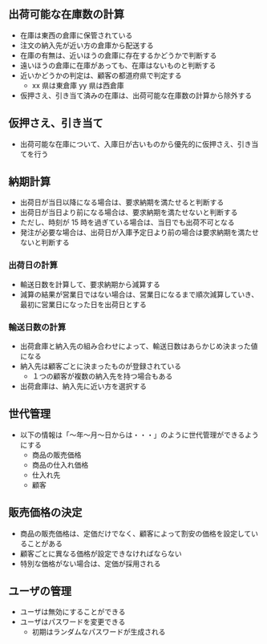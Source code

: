 ## 出荷可能な在庫数の計算
- 在庫は東西の倉庫に保管されている
- 注文の納入先が近い方の倉庫から配送する
- 在庫の有無は、近いほうの倉庫に存在するかどうかで判断する
- 遠いほうの倉庫に在庫があっても、在庫はないものと判断する
- 近いかどうかの判定は、顧客の都道府県で判定する
  - xx 県は東倉庫 yy 県は西倉庫
- 仮押さえ、引き当て済みの在庫は、出荷可能な在庫数の計算から除外する

## 仮押さえ、引き当て
- 出荷可能な在庫について、入庫日が古いものから優先的に仮押さえ、引き当てを行う

## 納期計算
- 出荷日が当日以降になる場合は、要求納期を満たせると判断する
- 出荷日が当日より前になる場合は、要求納期を満たせないと判断する
- ただし、時刻が 15 時を過ぎている場合は、当日でも出荷不可となる
- 発注が必要な場合は、出荷日が入庫予定日より前の場合は要求納期を満たせないと判断する

### 出荷日の計算
- 輸送日数を計算して、要求納期から減算する
- 減算の結果が営業日ではない場合は、営業日になるまで順次減算していき、最初に営業日になった日を出荷日とする

### 輸送日数の計算
- 出荷倉庫と納入先の組み合わせによって、輸送日数はあらかじめ決まった値になる
- 納入先は顧客ごとに決まったものが登録されている
  - １つの顧客が複数の納入先を持つ場合もある
- 出荷倉庫は、納入先に近い方を選択する

## 世代管理
- 以下の情報は「～年～月～日からは・・・」のように世代管理ができるようにする
  - 商品の販売価格
  - 商品の仕入れ価格
  - 仕入れ先
  - 顧客

## 販売価格の決定
- 商品の販売価格は、定価だけでなく、顧客によって割安の価格を設定していることがある
- 顧客ごとに異なる価格が設定できなければならない
- 特別な価格がない場合は、定価が採用される

## ユーザの管理
- ユーザは無効にすることができる
- ユーザはパスワードを変更できる
  - 初期はランダムなパスワードが生成される
